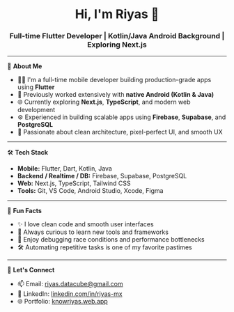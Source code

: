 <h1 align="center">Hi, I'm Riyas 👋</h1>
<h3 align="center">Full-time Flutter Developer | Kotlin/Java Android Background | Exploring Next.js</h3>

---

🚀 **About Me**

- 🧑‍💻 I'm a full-time mobile developer building production-grade apps using **Flutter**
- 📱 Previously worked extensively with **native Android (Kotlin & Java)**
- 🌐 Currently exploring **Next.js**, **TypeScript**, and modern web development
- ⚙️ Experienced in building scalable apps using **Firebase**, **Supabase**, and **PostgreSQL**
- 🎨 Passionate about clean architecture, pixel-perfect UI, and smooth UX

---

🛠️ **Tech Stack**

- **Mobile:** Flutter, Dart, Kotlin, Java
- **Backend / Realtime / DB:** Firebase, Supabase, PostgreSQL
- **Web:** Next.js, TypeScript, Tailwind CSS
- **Tools:** Git, VS Code, Android Studio, Xcode, Figma

---

🎯 **Fun Facts**

- ✨ I love clean code and smooth user interfaces  
- 🌟 Always curious to learn new tools and frameworks
- 🧠 Enjoy debugging race conditions and performance bottlenecks
- 🛠️ Automating repetitive tasks is one of my favorite pastimes

---

💬 **Let's Connect**

- 📫 Email: [riyas.datacube@gmail.com](mailto:riyas.datacube@gmail.com)
- 💼 LinkedIn: [linkedin.com/in/riyas-mx](https://linkedin.com/in/riyas-mx)
- 🌐 Portfolio: [knowriyas.web.app](https://knowriyas.web.app)

